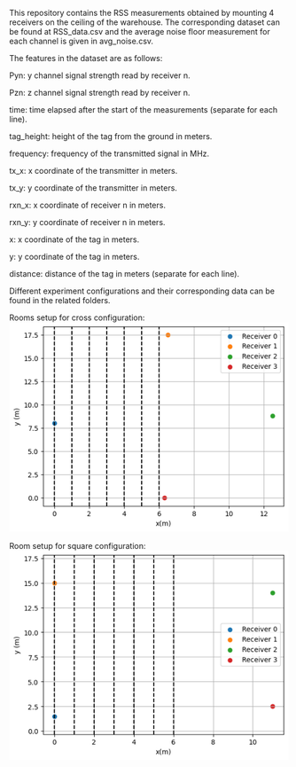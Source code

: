 This repository contains the RSS measurements obtained by mounting 4 receivers on the ceiling of the warehouse. The corresponding dataset can be found at RSS_data.csv and the average noise floor measurement for each channel is given in avg_noise.csv. 

The features in the dataset are as follows:

Pyn: y channel signal strength read by receiver n.

Pzn: z channel signal strength read by receiver n.

time: time elapsed after the start of the measurements (separate for each line).

tag_height: height of the tag from the ground in meters.

frequency: frequency of the transmitted signal in MHz.

tx_x: x coordinate of the transmitter in meters.

tx_y: y coordinate of the transmitter in meters.

rxn_x: x coordinate of receiver n in meters.

rxn_y: y coordinate of receiver n in meters.


x: x coordinate of the tag in meters.

y: y coordinate of the tag in meters.

distance: distance of the tag in meters (separate for each line).

Different experiment configurations and their corresponding data can be found in the related folders.

Rooms setup for cross configuration:
![alt text](https://github.com/BerkBzkrt/INLAN-Localization/blob/main/Cross%20configuration/cross_configuration.png)

Room setup for square configuration:
![alt text](https://github.com/BerkBzkrt/INLAN-Localization/blob/main/Square%20configuration/square_configuration.png)
